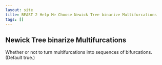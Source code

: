 ```yaml
---
layout: site
title: BEAST 2 Help Me Choose Newick Tree binarize Multifurcations
tags: []
---
```


## Newick Tree binarize Multifurcations

Whether or not to turn multifurcations into sequences of bifurcations. (Default true.)

